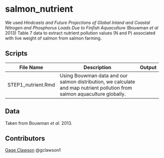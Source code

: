 # salmon_nutrient

We used *Hindcasts and Future Projections of Global Inland and Coastal Nitrogen and Phosphorus Loads Due to Finfish Aquaculture* (Bouwman *et al* 2013) Table 7 data to extract nutrient pollution values (N and P) associated with live weight of salmon from salmon farming. 

## Scripts
|File Name|Description|Output|
|---	|---	|---	|
|STEP1_nutrient.Rmd|Using Bouwman data and our salmon distribution, we calculate and map nutrient pollution from salmon aquaculture globally.| |
  
## Data 
Taken from Bouwman *et al.* 2013. 

## Contributors
[Gage Clawson](clawson@nceas.ucsb.edu)
@gclawson1